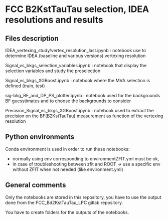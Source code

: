 # FCC B2KstTauTau selection, IDEA resolutions and results

## Files description

IDEA_vertexing_study/vertex_resolution_last.ipynb : notebook use to determine IDEA (baseline and various versions) vertexing resolution  
  
Signal_vs_bkgs_selection_variables.ipynb : notebook that display the selection variables and study the preselection  
  
Signal_vs_bkgs_XGBoost.ipynb : notebook where the MVA selection is defined (train, test)  
  
sig-bkg_BF_and_DP_PS_plotter.ipynb : notebook used for the backgrounds BF guesstimates and to choose the backgrounds to consider  
  
Precision_Signal_vs_bkgs_XGBoost.ipynb : notebook used to extract the precision on the BF(B2KstTauTau) measurement as function of the vertexing resolution
  
## Python environments

Conda environment is used in order to run these notebooks:
- normally using env corresponding to environmentZFIT.yml must be ok,
- in case of troubleshooting between zfit and ROOT -> use a specific env without ZFIT when not needed (like environment.yml)

## General comments

Only the notebooks are stored in this repository, you have to use the output done from the FCC_Bd2KstTauTau_LPC gitlab repository.  
  
You have to create folders for the outputs of the notebooks.